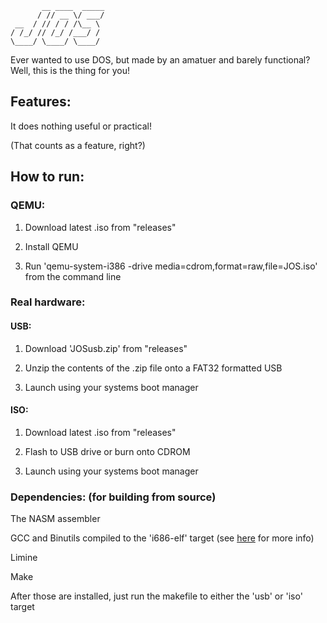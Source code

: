 ```
       __ ____  _____
      / // __ \/ ___/
 __  / // / / /\__ \ 
/ /_/ // /_/ /___/ / 
\____/ \____/ \____/  
```
Ever wanted to use DOS, but made by an amatuer and barely functional?
Well, this is the thing for you!

## Features:
It does nothing useful or practical!

(That counts as a feature, right?)

## How to run:
### QEMU:

1. Download latest .iso from "releases"

2. Install QEMU

3. Run 'qemu-system-i386 -drive media=cdrom,format=raw,file=JOS.iso' from the command line

### Real hardware:
#### USB:
1. Download 'JOSusb.zip' from "releases"

2. Unzip the contents of the .zip file onto a FAT32 formatted USB

3. Launch using your systems boot manager

#### ISO:
1. Download latest .iso from "releases"

2. Flash to USB drive or burn onto CDROM

3. Launch using your systems boot manager

### Dependencies: (for building from source)
The NASM assembler

GCC and Binutils compiled to the 'i686-elf' target (see [here](https://wiki.osdev.org/GCC_Cross-Compiler) for more info)

Limine

Make

After those are installed, just run the makefile to either the 'usb' or 'iso' target
